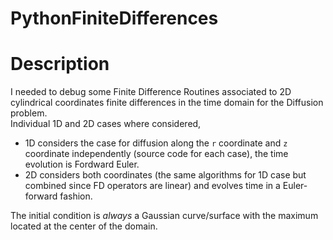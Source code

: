 # PythonFiniteDifferences

# Description
I needed to debug some Finite Difference Routines associated to 2D cylindrical coordinates finite differences
in the time domain for the Diffusion problem.  
Individual 1D and 2D cases where considered,

* 1D considers the case for diffusion along the `r` coordinate and `z` coordinate independently (source code for each case),
  the time evolution is Fordward Euler.   
* 2D considers both coordinates (the same algorithms for 1D case but combined since FD operators are linear) and evolves time in a Euler-forward fashion.  

The initial condition is *always* a Gaussian curve/surface with the maximum located at the center of the domain.  
